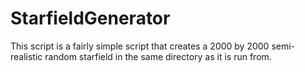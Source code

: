 # StarfieldGenerator
This script is a fairly simple script that creates a 2000 by 2000 semi-realistic random starfield in the same directory as it is run from.
